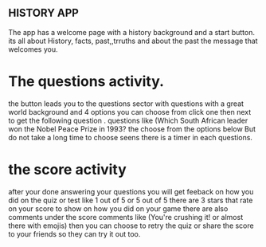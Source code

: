 
## HISTORY APP
The app has a welcome page with a history background and a start button.
its all about History, facts, past,,trruths and about the past the message that welcomes you.
# The questions activity.

the button leads you to the questions sector with questions with a great world background  and 
4 options you can choose from click one then next to get the following question .
questions like (Which South African leader won the Nobel Peace Prize in 1993? the choose from the options below 
But do not take a long time to choose seens there is a timer in each questions.

# the score activity 
after your done answering your questions you will get feeback  on how you did on the quiz or test 
like 1 out of 5 or 5 out of 5 there are 3 stars that rate on your score to show on how you did on your game
there are also comments under the score comments like (You're crushing it! or almost there with emojis) 
then you can choose to retry the quiz or share the score to your friends so they can try it out too.
